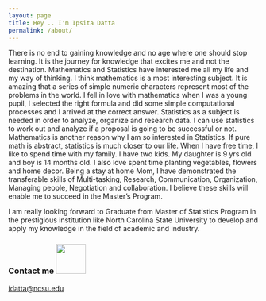 ```yaml
---
layout: page
title: Hey .. I'm Ipsita Datta
permalink: /about/
---
```

There is no end to gaining knowledge and no age where one should stop learning. It is the
journey for knowledge that excites me and not the destination.
Mathematics and Statistics have interested me all my life and my way of thinking. I think
mathematics is a most interesting subject. It is amazing that a series of simple numeric characters
represent most of the problems in the world. I fell in love with mathematics when I was a young
pupil, I selected the right formula and did some simple computational processes and I arrived at
the correct answer.
Statistics as a subject is needed in order to analyze, organize and research data. I can
use statistics to work out and analyze if a proposal is going to be successful or not.
Mathematics is another reason why I am so interested in Statistics. If pure math is abstract,
statistics is much closer to our life.
When I have free time, I like to spend time with my family. I have two kids. My daughter is 9 yrs old 
and boy is 14 months old. I also love spent time planting vegetables, flowers and home decor.
Being a stay at home Mom, I have demonstrated the transferable skills of Multi-tasking,
Research, Communication, Organization, Managing people, Negotiation and collaboration. I
believe these skills will enable me to succeed in the Master’s Program. 

I am really looking forward to Graduate from Master of Statistics Program in the prestigious
institution like North Carolina State University to develop and apply my knowledge in the field
of academic and industry.




### Contact me  <img src="https://user-images.githubusercontent.com/89056573/130389948-78c56477-334a-4f84-9e9e-8fa7e52d6ac9.jpeg" width="60" height="60" >



[idatta@ncsu.edu](mailto:idatta@ncsu.edu)
